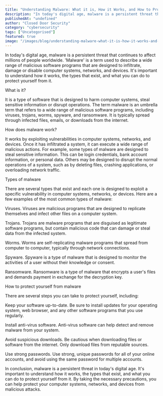 ```yaml
---
title: "Understanding Malware: What it is, How it Works, and How to Protect Yourself"
description: "In today's digital age, malware is a persistent threat that continues to affect millions of people worldwide. 'Malware' is a term used to describe a wide range ..."
publishedAt: "undefined"
author: "Closed Door Security"
category: "cybersecurity"
tags: ["Uncategorised"]
featured: true
image: "/images/blog/understanding-malware-what-it-is-how-it-works-and-how-to-protect-yourself-featured.jpg"
---
```


In today's digital age, malware is a persistent threat that continues to affect millions of people worldwide. 'Malware' is a term used to describe a wide range of malicious software programs that are designed to infiltrate, damage or disable computer systems, networks, and devices. It's important to understand how it works, the types that exist, and what you can do to protect yourself from it.

What is it?

It is a type of software that is designed to harm computer systems, steal sensitive information or disrupt operations. The term malware is an umbrella term that refers to a wide range of malicious software programs, including viruses, trojans, worms, spyware, and ransomware. It is typically spread through infected files, emails, or downloads from the internet.

How does malware work?

It works by exploiting vulnerabilities in computer systems, networks, and devices. Once it has infiltrated a system, it can execute a wide range of malicious actions. For example, some types of malware are designed to steal sensitive information. This can be login credentials, bank account information, or personal data. Others may be designed to disrupt the normal operations of a system, such as by deleting files, crashing applications, or overloading network traffic.

Types of malware

There are several types that exist and each one is designed to exploit a specific vulnerability in computer systems, networks, or devices. Here are a few examples of the most common types of malware:

Viruses. Viruses are malicious programs that are designed to replicate themselves and infect other files on a computer system.

Trojans. Trojans are malware programs that are disguised as legitimate software programs, but contain malicious code that can damage or steal data from the infected system.

Worms. Worms are self-replicating malware programs that spread from computer to computer, typically through network connections.

Spyware. Spyware is a type of malware that is designed to monitor the activities of a user without their knowledge or consent.

Ransomware. Ransomware is a type of malware that encrypts a user's files and demands payment in exchange for the decryption key.

How to protect yourself from malware

There are several steps you can take to protect yourself, including:

Keep your software up-to-date. Be sure to install updates for your operating system, web browser, and any other software programs that you use regularly.

Install anti-virus software. Anti-virus software can help detect and remove malware from your system.

Avoid suspicious downloads. Be cautious when downloading files or software from the internet. Only download files from reputable sources.

Use strong passwords. Use strong, unique passwords for all of your online accounts, and avoid using the same password for multiple accounts.

In conclusion, malware is a persistent threat in today's digital age. It's important to understand how it works, the types that exist, and what you can do to protect yourself from it. By taking the necessary precautions, you can help protect your computer systems, networks, and devices from malicious attacks.

